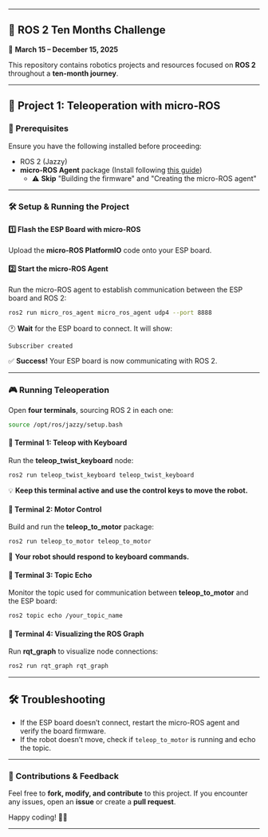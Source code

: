
---

## 🚀 **ROS 2 Ten Months Challenge**  
📅 **March 15 – December 15, 2025**  

This repository contains robotics projects and resources focused on **ROS 2** throughout a **ten-month journey**.  

---

## 📌 **Project 1: Teleoperation with micro-ROS**  

### **📜 Prerequisites**  
Ensure you have the following installed before proceeding:  
- ROS 2 (Jazzy)  
- **micro-ROS Agent** package (Install following [this guide](https://micro.ros.org/docs/tutorials/core/first_application_linux/))  
  - ⚠️ **Skip** "Building the firmware" and "Creating the micro-ROS agent"  

---

### **🛠️ Setup & Running the Project**  

#### **1️⃣ Flash the ESP Board with micro-ROS**  
Upload the **micro-ROS PlatformIO** code onto your ESP board.  

#### **2️⃣ Start the micro-ROS Agent**  
Run the micro-ROS agent to establish communication between the ESP board and ROS 2:  
```bash
ros2 run micro_ros_agent micro_ros_agent udp4 --port 8888
```  
🕐 **Wait** for the ESP board to connect. It will show:  
```
Subscriber created
```
✅ **Success!** Your ESP board is now communicating with ROS 2.  

---

### **🎮 Running Teleoperation**  
Open **four terminals**, sourcing ROS 2 in each one:  
```bash
source /opt/ros/jazzy/setup.bash
```

#### **📌 Terminal 1: Teleop with Keyboard**  
Run the **teleop_twist_keyboard** node:  
```bash
ros2 run teleop_twist_keyboard teleop_twist_keyboard
```
💡 **Keep this terminal active and use the control keys to move the robot.**  

#### **📌 Terminal 2: Motor Control**  
Build and run the **teleop_to_motor** package:  
```bash
ros2 run teleop_to_motor teleop_to_motor
```
🚗 **Your robot should respond to keyboard commands.**  

#### **📌 Terminal 3: Topic Echo**  
Monitor the topic used for communication between **teleop_to_motor** and the ESP board:  
```bash
ros2 topic echo /your_topic_name
```

#### **📌 Terminal 4: Visualizing the ROS Graph**  
Run **rqt_graph** to visualize node connections:  
```bash
ros2 run rqt_graph rqt_graph
```

---

## **🛠️ Troubleshooting**  
- If the ESP board doesn’t connect, restart the micro-ROS agent and verify the board firmware.  
- If the robot doesn’t move, check if `teleop_to_motor` is running and echo the topic.  

---

### **📌 Contributions & Feedback**  
Feel free to **fork, modify, and contribute** to this project. If you encounter any issues, open an **issue** or create a **pull request**.  

Happy coding! 🤖✨  

---
